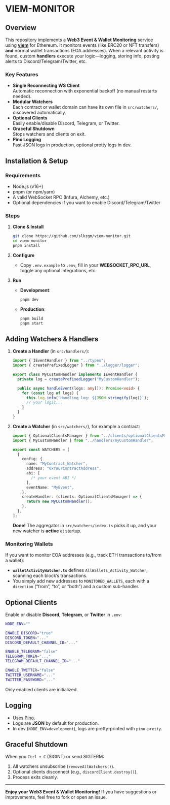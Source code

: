 # VIEM-MONITOR

## Overview

This repository implements a **Web3 Event & Wallet Monitoring** service using [**viem**](https://viem.sh/) for Ethereum. It monitors events (like ERC20 or NFT transfers) **and** normal wallet transactions (EOA addresses). When a relevant activity is found, custom **handlers** execute your logic—logging, storing info, posting alerts to Discord/Telegram/Twitter, etc.

### Key Features

- **Single Reconnecting WS Client**  
  Automatic reconnection with exponential backoff (no manual restarts needed).
- **Modular Watchers**  
  Each contract or wallet domain can have its own file in `src/watchers/`, discovered automatically.
- **Optional Clients**  
  Easily enable/disable Discord, Telegram, or Twitter.
- **Graceful Shutdown**  
  Stops watchers and clients on exit.
- **Pino Logging**  
  Fast JSON logs in production, optional pretty logs in dev.

## Installation & Setup

### Requirements

- Node.js (v16+)
- pnpm (or npm/yarn)
- A valid WebSocket RPC (Infura, Alchemy, etc.)
- Optional dependencies if you want to enable Discord/Telegram/Twitter

### Steps

1. **Clone & Install**

   ```bash
   git clone https://github.com/slkzgm/viem-monitor.git
   cd viem-monitor
   pnpm install
   ```

2. **Configure**

   - Copy `.env.example` to `.env`, fill in your **WEBSOCKET_RPC_URL**, toggle any optional integrations, etc.

3. **Run**
   - **Development**:
     ```bash
     pnpm dev
     ```
   - **Production**:
     ```bash
     pnpm build
     pnpm start
     ```

## Adding Watchers & Handlers

1. **Create a Handler** (in `src/handlers/`):

   ```ts
   import { IEventHandler } from "../types";
   import { createPrefixedLogger } from "../logger/logger";

   export class MyCustomHandler implements IEventHandler {
     private log = createPrefixedLogger("MyCustomHandler");

     public async handleEvent(logs: any[]): Promise<void> {
       for (const log of logs) {
         this.log.info(`Handling log: ${JSON.stringify(log)}`);
         // your logic...
       }
     }
   }
   ```

2. **Create a Watcher** (in `src/watchers/`), for example a contract:

   ```ts
   import { OptionalClientsManager } from "../clients/optionalClientsManager";
   import { MyCustomHandler } from "../handlers/myCustomHandler";

   export const WATCHERS = [
     {
       config: {
         name: "MyContract_Watcher",
         address: "0xYourContractAddress",
         abi: [
           /* your event ABI */
         ],
         eventName: "MyEvent",
       },
       createHandler: (clients: OptionalClientsManager) => {
         return new MyCustomHandler();
       },
     },
   ];
   ```

   **Done!** The aggregator in `src/watchers/index.ts` picks it up, and your new watcher is **active** at startup.

### Monitoring Wallets

If you want to monitor EOA addresses (e.g., track ETH transactions to/from a wallet):

- **`walletActivityWatcher.ts`** defines `AllWallets_Activity_Watcher`, scanning each block’s transactions.
- You simply add new addresses to `MONITORED_WALLETS`, each with a `direction` (“from”, “to”, or “both”) and a custom sub-handler.

## Optional Clients

Enable or disable **Discord**, **Telegram**, or **Twitter** in `.env`:

```bash
NODE_ENV=""

ENABLE_DISCORD="true"
DISCORD_TOKEN="..."
DISCORD_DEFAULT_CHANNEL_ID="..."

ENABLE_TELEGRAM="false"
TELEGRAM_TOKEN="..."
TELEGRAM_DEFAULT_CHANNEL_ID="..."

ENABLE_TWITTER="false"
TWITTER_USERNAME="..."
TWITTER_PASSWORD="..."
```

Only enabled clients are initialized.

## Logging

- Uses [Pino](https://github.com/pinojs/pino).
- Logs are **JSON** by default for production.
- In dev (`NODE_ENV=development`), logs are pretty-printed with `pino-pretty`.

## Graceful Shutdown

When you `Ctrl + C` (SIGINT) or send SIGTERM:

1. All watchers unsubscribe (`removeAllWatchers()`).
2. Optional clients disconnect (e.g., `discordClient.destroy()`).
3. Process exits cleanly.

---

**Enjoy your Web3 Event & Wallet Monitoring!** If you have suggestions or improvements, feel free to fork or open an issue.

